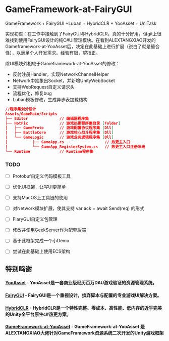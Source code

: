 # GameFramework-at-FairyGUI

GameFramework + FairyGUI +Luban + HybridCLR + YooAsset + UniTask

实现初衷：在工作中接触到了FairyGUI与HybridCLR，真的十分好用，但git上很难找到使用FairyGUI设计的纯C#UI管理模块。在看到ALEXTANGXIAO开发的Gameframework-at-YooAsset后，决定在此基础上进行扩展（说白了就是缝合怪），以满足个人开发需求。经验有限，望指正。

除UI模块外相较于Gameframework-at-YooAsset的修改：
* 反射注册Handler，实现NetworkChannelHelper
* Network中抽象出Socket，并新增UnityWebSocket
* 支持WebRequest自定义请求头
* 流程优化，修复bug
* Luban模板修改，生成异步表加载结构


``` json
//程序集划分设计
Assets/GameMain/Scripts
├── Editor              // 编辑器程序集
├── HotFix              // 游戏热更程序集目录 [Folder]
|   ├── GameProto       // 游戏配置协议程序集 [Dll]  
|   ├── BattleCore      // 游戏核心战斗程序集 [Dll] 
|   └── GameLogic       // 游戏业务逻辑程序集 [Dll]
|           ├── GameApp.cs                  // 热更主入口
|           └── GameApp_RegisterSystem.cs   // 热更主入口注册系统
└── Runtime             // Runtime程序集
```

### TODO
- [ ] Protobuf自定义代码模板工具
- [ ] 优化UI框架，让写UI更简单
- [ ] 支持MacOS上工具链的使用
- [ ] 对Network模块扩展，使其支持 var ack = await Send<T>(req) 的形式
- [ ] FiaryGUI自定义包管理
- [ ] 修改并使用GeekServer作为配套后端
- [ ] 基于此框架完成一个小Demo
- [ ] 尝试在此基础上使用ECS架构


## <strong>特别鸣谢
#### <a href="https://github.com/tuyoogame/YooAsset"><strong>YooAsset</strong></a> - YooAsset是一套商业级经历百万DAU游戏验证的资源管理系统。

#### <a href="https://fairygui.com"><strong>FairyGUI</strong></a> - FairyGUI是一个重视设计，摈弃脚本与配置的专业游戏UI解决方案。

#### <a href=""><strong>HybridCLR</strong></a> - HybridCLR是一个特性完整、零成本、高性能、低内存的近乎完美的Unity全平台原生c#热更方案。

#### <a href=""><strong>GameFramework-at-YooAsset</strong></a> - GameFramework-at-YooAsset 是ALEXTANGXIAO大佬针对GameFramework资源系统二次开发的Unity游戏框架
